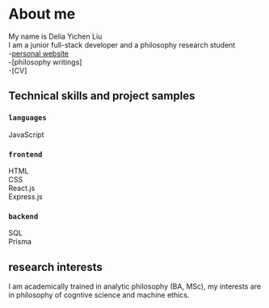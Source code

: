 # About me

My name is Delia Yichen Liu <br />
I am a junior full-stack developer and a philosophy research student<br/> -[personal website](https://deliailu27.github.io/deliayichenliu.github.io/)<br/> -[philosophy writings] <br/> -[CV]

## Technical skills and project samples

### `languages`

JavaScript

### `frontend`

HTML <br/>
CSS <br/>
React.js <br/>
Express.js

### `backend`

SQL <br/>
Prisma

## research interests

I am academically trained in analytic philosophy (BA, MSc), my interests are in philosophy of cogntive science and machine ethics.
